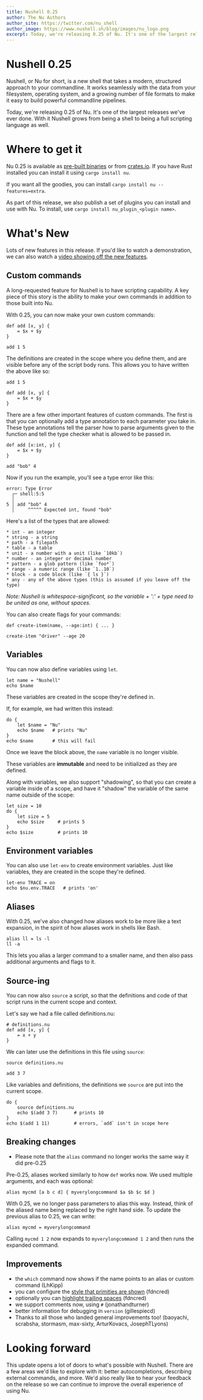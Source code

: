 ```yaml
---
title: Nushell 0.25
author: The Nu Authors
author_site: https://twitter.com/nu_shell
author_image: https://www.nushell.sh/blog/images/nu_logo.png
excerpt: Today, we're releasing 0.25 of Nu. It's one of the largest releases we've ever done.
---
```


# Nushell 0.25

Nushell, or Nu for short, is a new shell that takes a modern, structured approach to your commandline. It works seamlessly with the data from your filesystem, operating system, and a growing number of file formats to make it easy to build powerful commandline pipelines.

Today, we're releasing 0.25 of Nu. It's one of the largest releases we've ever done. With it Nushell grows from being a shell to being a full scripting language as well.
<!-- more -->

# Where to get it

Nu 0.25 is available as [pre-built binaries](https://github.com/nushell/nushell/releases/tag/0.25.0) or from [crates.io](https://crates.io/crates/nu). If you have Rust installed you can install it using `cargo install nu`.

If you want all the goodies, you can install `cargo install nu --features=extra`.

As part of this release, we also publish a set of plugins you can install and use with Nu. To install, use `cargo install nu_plugin_<plugin name>`.

# What's New

Lots of new features in this release. If you'd like to watch a demonstration, we can also watch a [video showing off the new features](https://www.youtube.com/watch?v=PO6EW7_a1tE).

## Custom commands

A long-requested feature for Nushell is to have scripting capability. A key piece of this story is the ability to make your own commands in addition to those built into Nu.

With 0.25, you can now make your own custom commands:

```
def add [x, y] {
    = $x + $y
}

add 1 5
```

The definitions are created in the scope where you define them, and are visible before any of the script body runs. This allows you to have written the above like so:

```
add 1 5

def add [x, y] {
    = $x + $y
}
```

There are a few other important features of custom commands. The first is that you can optionally add a type annotation to each parameter you take in. These type annotations tell the parser how to parse arguments given to the function and tell the type checker what is allowed to be passed in.

```
def add [x:int, y] {
    = $x + $y
}

add "bob" 4
```

Now if you run the example, you'll see a type error like this:

```
error: Type Error
  ┌─ shell:5:5
  │
5 │ add "bob" 4
  │     ^^^^^ Expected int, found "bob"
```

Here's a list of the types that are allowed:
```
* int - an integer
* string - a string
* path - a filepath
* table - a table
* unit - a number with a unit (like `10kb`)
* number - an integer or decimal number
* pattern - a glob pattern (like `foo*`)
* range - a numeric range (like `1..10`)
* block - a code block (like `{ ls }`)
* any - any of the above types (this is assumed if you leave off the type)
```

_Note: Nushell is whitespace-significant, so the variable + ':' + type need to be united as one, without spaces._

You can also create flags for your commands:

```
def create-item(name, --age:int) { ... }

create-item "driver" --age 20
```

## Variables

You can now also define variables using `let`.

```
let name = "Nushell"
echo $name
```

These variables are created in the scope they're defined in.

If, for example, we had written this instead: 

```
do {
    let $name = "Nu"
    echo $name   # prints "Nu"
}
echo $name       # this will fail
```

Once we leave the block above, the `name` variable is no longer visible.

These variables are **immutable** and need to be initialized as they are defined.

Along with variables, we also support "shadowing", so that you can create a variable inside of a scope, and have it "shadow" the variable of the same name outside of the scope:

```
let size = 10
do {
    let size = 5
    echo $size     # prints 5
}
echo $size         # prints 10
```

## Environment variables

You can also use `let-env` to create environment variables. Just like variables, they are created in the scope they're defined.

```
let-env TRACE = on
echo $nu.env.TRACE   # prints 'on'
```

## Aliases

With 0.25, we've also changed how aliases work to be more like a text expansion, in the spirit of how aliases work in shells like Bash.

```
alias ll = ls -l
ll -a
```

This lets you alias a larger command to a smaller name, and then also pass additional arguments and flags to it.

## Source-ing

You can now also `source` a script, so that the definitions and code of that script runs in the current scope and context.

Let's say we had a file called definitions.nu:

```
# definitions.nu
def add [x, y] {
    = x + y
}
```

We can later use the definitions in this file using `source`:

```
source definitions.nu

add 3 7
```

Like variables and definitions, the definitions we `source` are put into the current scope.

```
do {
    source definitions.nu
    echo $(add 3 7)      # prints 10
}
echo $(add 1 11)         # errors, `add` isn't in scope here
```

## Breaking changes

* Please note that the `alias` command no longer works the same way it did pre-0.25

Pre-0.25, aliases worked similarly to how `def` works now. We used multiple arguments, and each was optional:

```
alias mycmd [a b c d] { myverylongcommand $a $b $c $d }
```

With 0.25, we no longer pass parameters to alias this way. Instead, think of the aliased name being replaced by the right hand side. To update the previous alias to 0.25, we can write:

```
alias mycmd = myverylongcommand
```

Calling `mycmd 1 2` now expands to `myverylongcommand 1 2` and then runs the expanded command.

## Improvements

* the `which` command now shows if the name points to an alias or custom command (LhKipp)
* you can configure the [style that primities are shown](https://github.com/nushell/nushell/pull/2829) (fdncred)
* optionally you can [highlight trailing spaces](https://github.com/nushell/nushell/pull/2794) (fdncred)
* we support comments now, using `#` (jonathandturner)
* better information for debugging in `version` (gillespiecd)
* Thanks to all those who landed general improvements too! (baoyachi, scrabsha, stormasm, max-sixty, ArturKovacs, JosephTLyons)

# Looking forward

This update opens a lot of doors to what's possible with Nushell. There are a few areas we'd like to explore with it: better autocompletions, describing external commands, and more. We'd also really like to hear your feedback on the release so we can continue to improve the overall experience of using Nu.